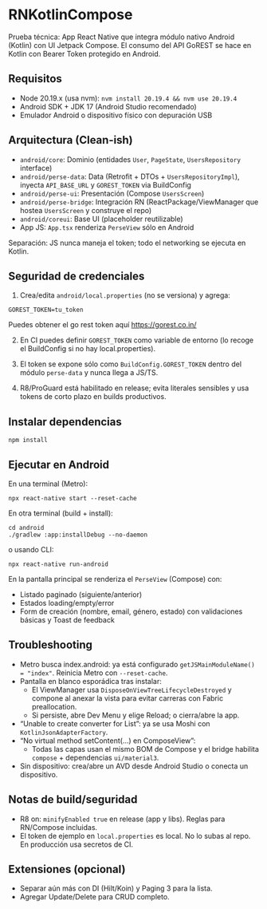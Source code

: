 # RNKotlinCompose

Prueba técnica: App React Native que integra módulo nativo Android (Kotlin) con UI Jetpack Compose. El consumo del API GoREST se hace en Kotlin con Bearer Token protegido en Android.

## Requisitos

- Node 20.19.x (usa nvm): `nvm install 20.19.4 && nvm use 20.19.4`
- Android SDK + JDK 17 (Android Studio recomendado)
- Emulador Android o dispositivo físico con depuración USB

## Arquitectura (Clean-ish)

- `android/core`: Dominio (entidades `User`, `PageState`, `UsersRepository` interface)
- `android/perse-data`: Data (Retrofit + DTOs + `UsersRepositoryImpl`), inyecta `API_BASE_URL` y `GOREST_TOKEN` via BuildConfig
- `android/perse-ui`: Presentación (Compose `UsersScreen`)
- `android/perse-bridge`: Integración RN (ReactPackage/ViewManager que hostea `UsersScreen` y construye el repo)
- `android/coreui`: Base UI (placeholder reutilizable)
- App JS: `App.tsx` renderiza `PerseView` sólo en Android

Separación: JS nunca maneja el token; todo el networking se ejecuta en Kotlin.

## Seguridad de credenciales

1) Crea/edita `android/local.properties` (no se versiona) y agrega:

```
GOREST_TOKEN=tu_token
```
Puedes obtener el go rest token aquí https://gorest.co.in/

2) En CI puedes definir `GOREST_TOKEN` como variable de entorno (lo recoge el BuildConfig si no hay local.properties).

3) El token se expone sólo como `BuildConfig.GOREST_TOKEN` dentro del módulo `perse-data` y nunca llega a JS/TS.

4) R8/ProGuard está habilitado en release; evita literales sensibles y usa tokens de corto plazo en builds productivos.

## Instalar dependencias

```
npm install
```

## Ejecutar en Android

En una terminal (Metro):

```
npx react-native start --reset-cache
```

En otra terminal (build + install):

```
cd android
./gradlew :app:installDebug --no-daemon
```

o usando CLI:

```
npx react-native run-android
```

En la pantalla principal se renderiza el `PerseView` (Compose) con:

- Listado paginado (siguiente/anterior)
- Estados loading/empty/error
- Form de creación (nombre, email, género, estado) con validaciones básicas y Toast de feedback

## Troubleshooting

- Metro busca index.android: ya está configurado `getJSMainModuleName() = "index"`. Reinicia Metro con `--reset-cache`.
- Pantalla en blanco esporádica tras instalar:
	- El ViewManager usa `DisposeOnViewTreeLifecycleDestroyed` y compone al anexar la vista para evitar carreras con Fabric preallocation.
	- Si persiste, abre Dev Menu y elige Reload; o cierra/abre la app.
- “Unable to create converter for List<UserDto>”: ya se usa Moshi con `KotlinJsonAdapterFactory`.
- “No virtual method setContent(…) en ComposeView”:
	- Todas las capas usan el mismo BOM de Compose y el bridge habilita `compose` + dependencias `ui/material3`.
- Sin dispositivo: crea/abre un AVD desde Android Studio o conecta un dispositivo.

## Notas de build/seguridad

- R8 on: `minifyEnabled true` en release (app y libs). Reglas para RN/Compose incluidas.
- El token de ejemplo en `local.properties` es local. No lo subas al repo. En producción usa secretos de CI.

## Extensiones (opcional)

- Separar aún más con DI (Hilt/Koin) y Paging 3 para la lista.
- Agregar Update/Delete para CRUD completo.
